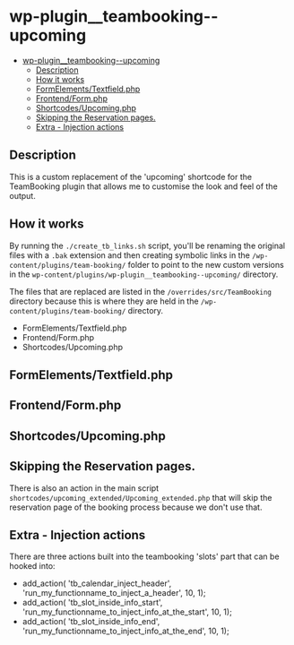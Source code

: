 # wp-plugin__teambooking--upcoming

- [wp-plugin__teambooking--upcoming](#wp-pluginteambooking--upcoming)
  - [Description](#description)
  - [How it works](#how-it-works)
  - [FormElements/Textfield.php](#formelementstextfieldphp)
  - [Frontend/Form.php](#frontendformphp)
  - [Shortcodes/Upcoming.php](#shortcodesupcomingphp)
  - [Skipping the Reservation pages.](#skipping-the-reservation-pages)
  - [Extra - Injection actions](#extra---injection-actions)

## Description

This is a custom replacement of the 'upcoming' shortcode for the TeamBooking plugin that allows me to customise the look and feel of the output.

## How it works

By running the `./create_tb_links.sh` script, you'll be renaming the original files with a `.bak` extension and then creating symbolic links in the `/wp-content/plugins/team-booking/` folder to point to the new custom versions in the `wp-content/plugins/wp-plugin__teambooking--upcoming/` directory.

The files that are replaced are listed in the `/overrides/src/TeamBooking` directory because this is where they are held in the `/wp-content/plugins/team-booking/` directory.

-   FormElements/Textfield.php
-   Frontend/Form.php
-   Shortcodes/Upcoming.php

  
## FormElements/Textfield.php

## Frontend/Form.php

## Shortcodes/Upcoming.php



## Skipping the Reservation pages.

There is also an action in the main script `shortcodes/upcoming_extended/Upcoming_extended.php` that will skip the reservation page of the booking process because we don't use that.

## Extra - Injection actions

There are three actions built into the teambooking 'slots' part that can be hooked into:

- add_action( 'tb_calendar_inject_header', 'run_my_functionname_to_inject_a_header', 10, 1);
- add_action( 'tb_slot_inside_info_start', 'run_my_functionname_to_inject_info_at_the_start', 10, 1);
- add_action( 'tb_slot_inside_info_end', 'run_my_functionname_to_inject_info_at_the_end', 10, 1);

